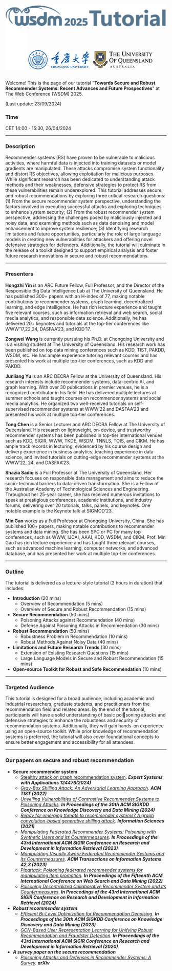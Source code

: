 ![logo_tutorial](https://raw.githubusercontent.com/secure-robust-recsys/secure-robust-recsys.github.io/main/logo2_tutorial.png)
![white](https://raw.githubusercontent.com/secure-robust-recsys/secure-robust-recsys.github.io/main/white.png)
![uqcqu_logo](https://raw.githubusercontent.com/secure-robust-recsys/secure-robust-recsys.github.io/main/ug2.png)
![uq_logo](https://raw.githubusercontent.com/secure-robust-recsys/secure-robust-recsys.github.io/main/uq_logo2.jpg)

<br>
Welcome! This is the page of our tutorial "<b>Towards Secure and Robust Recommender Systems: Recent Advances and Future Prospectives</b>" at The Web Conference (WSDM) 2025.

(Last update: 23/09/2024)

### Time
CET 14:00 - 15:30, 26/04/2024
<hr>

### Description

Recommender systems (RS) have proven to be vulnerable to malicious activities, where harmful data is injected into training datasets or model gradients are manipulated. These attacks compromise system functionality and distort RS objectives, allowing exploitation for malicious purposes. While significant research has been dedicated to understanding attack methods and their weaknesses, defensive strategies to protect RS from these vulnerabilities remain underexplored. This tutorial addresses secure and robust recommendations by exploring three critical research questions: (1) From the secure recommender system perspective, understanding the factors involved in executing successful attacks and exploring techniques to enhance system security; (2) From the robust recommender system perspective, addressing the challenges posed by maliciously injected and noisy data, and examining methods such as data denoising and model enhancement to improve system resilience; (3) Identifying research limitations and future opportunities, particularly the role of large language models in creating new vulnerabilities for attackers and offering novel defensive strategies for defenders. Additionally, the tutorial will culminate in the release of a toolkit designed to support empirical analysis and foster future research innovations in secure and robust recommendations. 
<hr>

### Presenters

<b>Hongzhi Yin</b> is an ARC Future Fellow, Full Professor, and the Director of the Responsible Big Data Intelligence Lab at The University of Queensland. He has published 300+ papers with an H-index of 77, making notable contributions to recommender systems, graph learning, decentralized learning, and edge intelligence. He has rich lecture experience and taught five relevant courses, such as information retrieval and web search, social media analytics, and responsible data science. Additionally, he has delivered 20+ keynotes and tutorials at the top-tier conferences like WWW’17,22,24, DASFAA’23, and KDD’17. 

<b>Zongwei Wang</b>  is currently pursuing his Ph.D. at Chongqing University and is a visiting student at The University of Queensland. His research work has been published on top data mining conferences such as KDD, TIST, PAKDD, WSDM, etc. He has ample experience tutoring relevant courses and has presented his work at multiple top-tier conferences, such as KDD and PAKDD. 

<b>Junliang Yu</b> is an ARC DECRA Fellow at the University of Queensland. His research interests include recommender systems, data-centric AI, and graph learning. With over 30 publications in premier venues, he is a recognized contributor in his field. He has delivered multiple lectures at summer schools and taught courses on recommender systems and social media analytics. He organized two well-received tutorials on self-supervised recommender systems at WWW’22 and DASFAA’23 and presented his work at multiple top-tier conferences.

<b>Tong Chen</b> is a Senior Lecturer and ARC DECRA Fellow at The University of Queensland. His research on lightweight, on-device, and trustworthy recommender systems has been published in top-tier international venues such as KDD, SIGIR, WWW, TKDE, WSDM, TNNLS, TOIS, and CIKM. He has ample track records in lecturing, evidenced by his course design and delivery experience in business analytics, teaching experience in data science, and invited tutorials on cutting-edge recommender systems at the WWW’22, 24, and DASFAA’23.

<b>Shazia Sadiq</b> is a Full Professor at The University of Queensland. Her research focuses on responsible data management and aims to reduce the socio-technical barriers to data-driven transformation. She is a Fellow of the Australian Academy of Technological Sciences and Engineering. Throughout her 25-year career, she has received numerous invitations to speak at prestigious conferences, academic institutions, and industry forums, delivering over 20 tutorials, talks, panels, and keynotes. One notable example is the Keynote talk at SIGMOD’23.

<b>Min Gao</b> works as a Full Professor at Chongqing University, China. She has published 100+ papers, making notable contributions to recommender systems and data mining. She has been SPC or PC for many top conferences, such as WWW, IJCAI, AAAI, KDD, WSDM, and CIKM. Prof. Min Gao has rich lecture experience and has taught three relevant courses, such as advanced machine learning, computer networks, and advanced database, and has presented her work at multiple top-tier conferences.

<hr>

### Outline

The tutorial is delivered as a lecture-style tutorial (3 hours in duration) that includes:
- <b>Introduction</b>  (20 mins)
  - Overview of Recommendation (5 mins)
  - Overview of Secure and Robust Recommendation (15 mins)   
- <b>Secure Recommendation</b>  (50 mins)
  - Poisoning Attacks against Recommendation (40 mins)
  - Defense Against Poisoning Attacks in Recommendation (30 mins)
- <b>Robust Recommendation</b>  (50 mins)
   - Robustness Problem in Recommendation (10 mins)
   - Robust Methods Against Noisy Data (40 mins)
- <b> Limitations and Future Research Trends</b>  (30 mins)
   - Extension of Existing Research Questions (15 mins)
   - Large Language Models in Secure and Robust Recommendation (15 mins)
- <b>Open-source Toolkit for Robust and Safe Recommendation</b> (10 mins)
<hr>

### Targeted Audience

  This tutorial is designed for a broad audience, including academic and industrial researchers, graduate students, and practitioners from the recommendation field and related areas. By the end of the tutorial, participants will have a solid understanding of basic poisoning attacks and defensive strategies to enhance the robustness and security of recommendation systems. Additionally, they will gain hands-on experience using an open-source toolkit. While prior knowledge of recommendation systems is preferred, the tutorial will also cover foundational concepts to ensure better engagement and accessibility for all attendees.

<hr>

### Our papers on secure and robust recommendation

- <b>Secure recommender system</b>
  + [Stealthy attack on graph recommendation system](https://doi.org/10.1016/j.eswa.2024.124476). <i><b>Expert Systems with Applications 124476(2024)</b><i> <br>
  + [Gray-Box Shilling Attack: An Adversarial Learning Approach](https://doi.org/10.1145/3512352). <i><b>ACM TIST (2022)</b><i> <br>
  + [Unveiling Vulnerabilities of Contrastive Recommender Systems to Poisoning Attacks](https://doi.org/10.1145/3637528.3671795). <i><b>  In Proceedings of the 30th ACM SIGKDD Conference on Knowledge Discovery and Data Mining (2024)</b><i> <br>
  + [Ready for emerging threats to recommender systems? A graph convolution-based generative shilling attack](https://doi.org/10.1016/j.ins.2021.07.041). <i><b>Information Sciences (2021)</b><i> <br>
  + [Manipulating Federated Recommender Systems: Poisoning with Synthetic Users and Its Countermeasures](https://doi.org/10.1145/3539618.3591722). <i><b>In Proceedings of the 43rd International ACM SIGIR Conference on Research and Development in Information Retrieval (2023)</b><i> <br>
  + [Manipulating Visually Aware Federated Recommender Systems and Its Countermeasures](https://doi.org/10.1145/3630005). <i><b>ACM Transactions on Information Systems 42,3 (2023)</b><i> <br>
  + [Pipattack: Poisoning federated recommender systems for manipulating item promotion](https://doi.org/10.1145/3488560.3498386). <i><b> In Proceedings of the Fifteenth ACM International Conference on Web Search and Data Mining (2022)</b><i> <br>
  + [Poisoning Decentralized Collaborative Recommender System and Its Countermeasures](https://doi.org/10.1145/3626772.3657814). <i><b>In Proceedings of the 43rd International ACM SIGIR Conference on Research and Development in Information Retrieval (2024)</b><i> <br>
- <b>Robust recommender system </b>
  + [Efficient Bi-Level Optimization for Recommendation Denoising](https://doi.org/10.1145/3580305.3599324). <i><b> In Proceedings of the 30th ACM SIGKDD Conference on Knowledge Discovery and Data Mining (2023)</b><i> <br>
  + [GCN-Based User Representation Learning for Unifying Robust Recommendation and Fraudster Detection](https://doi.org/10.1145/3397271.3401165). <i><b>In Proceedings of the 43rd International ACM SIGIR Conference on Research and Development in Information Retrieval (2020)</b><i> <br>
- <b>A survey paper on the secure recommendation</b>
  + [Poisoning Attacks and Defenses in Recommender Systems: A Survey](https://doi.org/10.48550/arXiv.2406.01022). <i><b>arXiv</b><i> <br>
